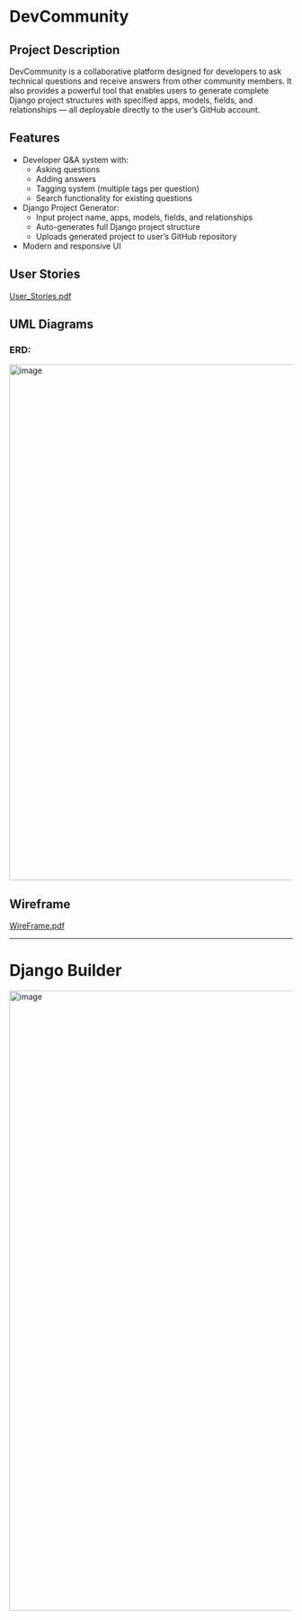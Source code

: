 # DevCommunity

## Project Description
DevCommunity is a collaborative platform designed for developers to ask technical questions and receive answers from other community members. It also provides a powerful tool that enables users to generate complete Django project structures with specified apps, models, fields, and relationships — all deployable directly to the user’s GitHub account.

## Features
- Developer Q&A system with:
  - Asking questions
  - Adding answers
  - Tagging system (multiple tags per question)
  - Search functionality for existing questions
- Django Project Generator:
  - Input project name, apps, models, fields, and relationships
  - Auto-generates full Django project structure
  - Uploads generated project to user’s GitHub repository
- Modern and responsive UI

## User Stories
[User_Stories.pdf](https://github.com/user-attachments/files/21478981/User_Stories.pdf)

## UML Diagrams
### ERD:
<img width="1619" height="916" alt="image" src="https://github.com/user-attachments/assets/2280378f-1fc6-4f01-b58e-868bd7308538" />

## Wireframe

[WireFrame.pdf](https://github.com/user-attachments/files/21478927/WireFrame.pdf)

---

# Django Builder
<img width="865" height="1101" alt="image" src="https://github.com/user-attachments/assets/77ce1a59-8f35-4828-9311-23a2fefe14c5" />



 

